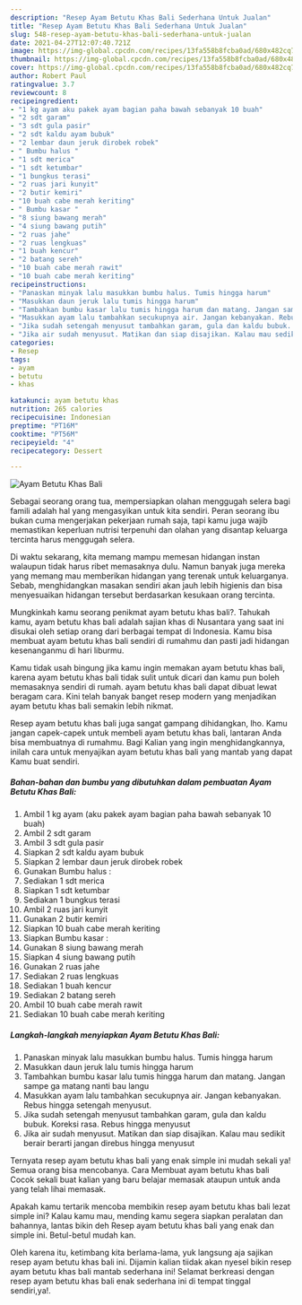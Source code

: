 ```yaml
---
description: "Resep Ayam Betutu Khas Bali Sederhana Untuk Jualan"
title: "Resep Ayam Betutu Khas Bali Sederhana Untuk Jualan"
slug: 548-resep-ayam-betutu-khas-bali-sederhana-untuk-jualan
date: 2021-04-27T12:07:40.721Z
image: https://img-global.cpcdn.com/recipes/13fa558b8fcba0ad/680x482cq70/ayam-betutu-khas-bali-foto-resep-utama.jpg
thumbnail: https://img-global.cpcdn.com/recipes/13fa558b8fcba0ad/680x482cq70/ayam-betutu-khas-bali-foto-resep-utama.jpg
cover: https://img-global.cpcdn.com/recipes/13fa558b8fcba0ad/680x482cq70/ayam-betutu-khas-bali-foto-resep-utama.jpg
author: Robert Paul
ratingvalue: 3.7
reviewcount: 8
recipeingredient:
- "1 kg ayam aku pakek ayam bagian paha bawah sebanyak 10 buah"
- "2 sdt garam"
- "3 sdt gula pasir"
- "2 sdt kaldu ayam bubuk"
- "2 lembar daun jeruk dirobek robek"
- " Bumbu halus "
- "1 sdt merica"
- "1 sdt ketumbar"
- "1 bungkus terasi"
- "2 ruas jari kunyit"
- "2 butir kemiri"
- "10 buah cabe merah keriting"
- " Bumbu kasar "
- "8 siung bawang merah"
- "4 siung bawang putih"
- "2 ruas jahe"
- "2 ruas lengkuas"
- "1 buah kencur"
- "2 batang sereh"
- "10 buah cabe merah rawit"
- "10 buah cabe merah keriting"
recipeinstructions:
- "Panaskan minyak lalu masukkan bumbu halus. Tumis hingga harum"
- "Masukkan daun jeruk lalu tumis hingga harum"
- "Tambahkan bumbu kasar lalu tumis hingga harum dan matang. Jangan sampe ga matang nanti bau langu"
- "Masukkan ayam lalu tambahkan secukupnya air. Jangan kebanyakan. Rebus hingga setengah menyusut."
- "Jika sudah setengah menyusut tambahkan garam, gula dan kaldu bubuk. Koreksi rasa. Rebus hingga menyusut"
- "Jika air sudah menyusut. Matikan dan siap disajikan. Kalau mau sedikit berair berarti jangan direbus hingga menyusut"
categories:
- Resep
tags:
- ayam
- betutu
- khas

katakunci: ayam betutu khas 
nutrition: 265 calories
recipecuisine: Indonesian
preptime: "PT16M"
cooktime: "PT56M"
recipeyield: "4"
recipecategory: Dessert

---
```



![Ayam Betutu Khas Bali](https://img-global.cpcdn.com/recipes/13fa558b8fcba0ad/680x482cq70/ayam-betutu-khas-bali-foto-resep-utama.jpg)

Sebagai seorang orang tua, mempersiapkan olahan menggugah selera bagi famili adalah hal yang mengasyikan untuk kita sendiri. Peran seorang ibu bukan cuma mengerjakan pekerjaan rumah saja, tapi kamu juga wajib memastikan keperluan nutrisi terpenuhi dan olahan yang disantap keluarga tercinta harus menggugah selera.

Di waktu  sekarang, kita memang mampu memesan hidangan instan walaupun tidak harus ribet memasaknya dulu. Namun banyak juga mereka yang memang mau memberikan hidangan yang terenak untuk keluarganya. Sebab, menghidangkan masakan sendiri akan jauh lebih higienis dan bisa menyesuaikan hidangan tersebut berdasarkan kesukaan orang tercinta. 



Mungkinkah kamu seorang penikmat ayam betutu khas bali?. Tahukah kamu, ayam betutu khas bali adalah sajian khas di Nusantara yang saat ini disukai oleh setiap orang dari berbagai tempat di Indonesia. Kamu bisa membuat ayam betutu khas bali sendiri di rumahmu dan pasti jadi hidangan kesenanganmu di hari liburmu.

Kamu tidak usah bingung jika kamu ingin memakan ayam betutu khas bali, karena ayam betutu khas bali tidak sulit untuk dicari dan kamu pun boleh memasaknya sendiri di rumah. ayam betutu khas bali dapat dibuat lewat beragam cara. Kini telah banyak banget resep modern yang menjadikan ayam betutu khas bali semakin lebih nikmat.

Resep ayam betutu khas bali juga sangat gampang dihidangkan, lho. Kamu jangan capek-capek untuk membeli ayam betutu khas bali, lantaran Anda bisa membuatnya di rumahmu. Bagi Kalian yang ingin menghidangkannya, inilah cara untuk menyajikan ayam betutu khas bali yang mantab yang dapat Kamu buat sendiri.

<!--inarticleads1-->

##### Bahan-bahan dan bumbu yang dibutuhkan dalam pembuatan Ayam Betutu Khas Bali:

1. Ambil 1 kg ayam (aku pakek ayam bagian paha bawah sebanyak 10 buah)
1. Ambil 2 sdt garam
1. Ambil 3 sdt gula pasir
1. Siapkan 2 sdt kaldu ayam bubuk
1. Siapkan 2 lembar daun jeruk dirobek robek
1. Gunakan  Bumbu halus :
1. Sediakan 1 sdt merica
1. Siapkan 1 sdt ketumbar
1. Sediakan 1 bungkus terasi
1. Ambil 2 ruas jari kunyit
1. Gunakan 2 butir kemiri
1. Siapkan 10 buah cabe merah keriting
1. Siapkan  Bumbu kasar :
1. Gunakan 8 siung bawang merah
1. Siapkan 4 siung bawang putih
1. Gunakan 2 ruas jahe
1. Sediakan 2 ruas lengkuas
1. Sediakan 1 buah kencur
1. Sediakan 2 batang sereh
1. Ambil 10 buah cabe merah rawit
1. Sediakan 10 buah cabe merah keriting




<!--inarticleads2-->

##### Langkah-langkah menyiapkan Ayam Betutu Khas Bali:

1. Panaskan minyak lalu masukkan bumbu halus. Tumis hingga harum
1. Masukkan daun jeruk lalu tumis hingga harum
1. Tambahkan bumbu kasar lalu tumis hingga harum dan matang. Jangan sampe ga matang nanti bau langu
1. Masukkan ayam lalu tambahkan secukupnya air. Jangan kebanyakan. Rebus hingga setengah menyusut.
1. Jika sudah setengah menyusut tambahkan garam, gula dan kaldu bubuk. Koreksi rasa. Rebus hingga menyusut
1. Jika air sudah menyusut. Matikan dan siap disajikan. Kalau mau sedikit berair berarti jangan direbus hingga menyusut




Ternyata resep ayam betutu khas bali yang enak simple ini mudah sekali ya! Semua orang bisa mencobanya. Cara Membuat ayam betutu khas bali Cocok sekali buat kalian yang baru belajar memasak ataupun untuk anda yang telah lihai memasak.

Apakah kamu tertarik mencoba membikin resep ayam betutu khas bali lezat simple ini? Kalau kamu mau, mending kamu segera siapkan peralatan dan bahannya, lantas bikin deh Resep ayam betutu khas bali yang enak dan simple ini. Betul-betul mudah kan. 

Oleh karena itu, ketimbang kita berlama-lama, yuk langsung aja sajikan resep ayam betutu khas bali ini. Dijamin kalian tiidak akan nyesel bikin resep ayam betutu khas bali mantab sederhana ini! Selamat berkreasi dengan resep ayam betutu khas bali enak sederhana ini di tempat tinggal sendiri,ya!.

